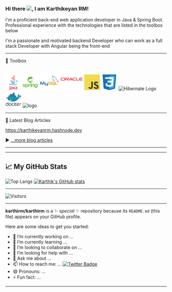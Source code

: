 ### Hi there <img src="https://raw.githubusercontent.com/MartinHeinz/MartinHeinz/master/wave.gif" width="30px">, I am Karthikeyan RM!

I'm a proficient back-end web application developer in Java & Spring Boot. Professional experience with the technologies that are listed in the toolbox below

I'm a passionate and motivated backend Developer who can work as a full stack Developer with Angular being the front-end

---


🧰 Toolbox

<img src="https://github.com/devicons/devicon/blob/master/icons/java/java-original-wordmark.svg" alt="Java logo" width="50" height="50"/> <img src="https://github.com/devicons/devicon/blob/master/icons/spring/spring-original-wordmark.svg" alt="Spring Logo" width="50" height="50"/>   <img src="https://github.com/devicons/devicon/blob/master/icons/mysql/mysql-original-wordmark.svg" alt="MySQL Logo" width="60" height="60"/>   <img src="https://github.com/devicons/devicon/blob/master/icons/oracle/oracle-original.svg" alt="Oracle Logo" width="70" height="70"/>   <img src="https://github.com/devicons/devicon/blob/master/icons/javascript/javascript-original.svg" alt="JavaScript Logo" width="50" height="50"/> <img src="https://github.com/devicons/devicon/blob/master/icons/css3/css3-original.svg" alt="CSS Logo" width="50" height="50"/> <img src="https://cdn.worldvectorlogo.com/logos/hibernate.svg" alt="Hibernate Logo" width="50" height="50"/> <img src="https://github.com/devicons/devicon/blob/master/icons/docker/docker-original-wordmark.svg" alt="Docker logo" widht="50" height="50"/> <img src="https://cdn.worldvectorlogo.com/logos/google-cloud-1.svg" alt="logo" width="50" height="50"/> 

---

📘 Latest Blog Articles

<!-- BLOG-POST-LIST:START -->
https://karthikeyanrm.hashnode.dev
<!-- BLOG-POST-LIST:END -->

▶ [...more blog articles](https://karthikeyanrm.hashnode.dev)

---

---

## &#x1f4c8; My GitHub Stats

![Top Langs](https://github-readme-stats.vercel.app/api/top-langs/?username=karthirm&show=java,spring,hibernate,html&theme=tokyonight) [![Karthik's GitHub stats](https://github-readme-stats.vercel.app/api?username=karthirm&theme=cobalt&hide=issues,contribs)](https://github.com/karthirm/github-readme-stats)

---

<img src="https://visitor-badge.glitch.me/badge?page_id=karthirm.visitor-badge" alt="Visitors" width="100"/>


---
**karthirm/karthirm** is a ✨ _special_ ✨ repository because its `README.md` (this file) appears on your GitHub profile.

Here are some ideas to get you started:

- 🔭 I’m currently working on ...
- 🌱 I’m currently learning ...
- 👯 I’m looking to collaborate on ...
- 🤔 I’m looking for help with ...
- 💬 Ask me about ...
- 📫 How to reach me: ...
<a href="https://twitter.com/karthirm" rel="nofollow"><img alt="Twitter Badge" data-canonical-src="https://img.shields.io/badge/-@karthirm-1ca0f1?style=flat&amp;labelColor=1ca0f1&amp;logo=twitter&amp;logoColor=white&amp;link=https://twitter.com/karthirm" style="max-width: 100%;"></a>
- 😄 Pronouns: ...
- ⚡ Fun fact: ...
---
